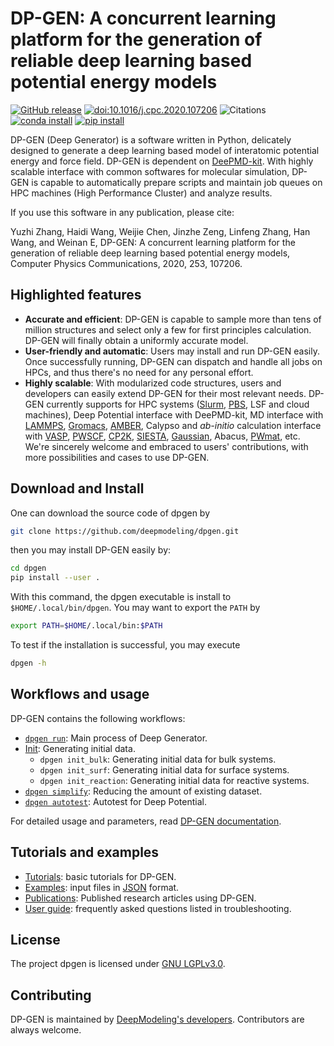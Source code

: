 # DP-GEN: A concurrent learning platform for the generation of reliable deep learning based potential energy models

[![GitHub release](https://img.shields.io/github/release/deepmodeling/dpgen.svg?maxAge=86400)](https://github.com/deepmodeling/dpgen/releases/)
[![doi:10.1016/j.cpc.2020.107206](https://img.shields.io/badge/DOI-10.1016%2Fj.cpc.2020.107206-blue)](https://doi.org/10.1016/j.cpc.2020.107206)
![Citations](https://citations.njzjz.win/10.1016/j.cpc.2020.107206)
[![conda install](https://img.shields.io/conda/dn/conda-forge/dpgen?label=conda%20install)](https://anaconda.org/conda-forge/dpgen)
[![pip install](https://img.shields.io/pypi/dm/dpgen?label=pip%20install)](https://pypi.org/project/dpgen)

DP-GEN (Deep Generator) is a software written in Python, delicately designed to generate a deep learning based model of interatomic potential energy and force field. DP-GEN is dependent on [DeePMD-kit](https://github.com/deepmodeling/deepmd-kit/). With highly scalable interface with common softwares for molecular simulation, DP-GEN is capable to  automatically prepare scripts and maintain job queues on HPC machines (High Performance Cluster) and analyze results.

If you use this software in any publication, please cite:

Yuzhi Zhang, Haidi Wang, Weijie Chen, Jinzhe Zeng, Linfeng Zhang, Han Wang, and Weinan E, DP-GEN: A concurrent learning platform for the generation of reliable deep learning based potential energy models, Computer Physics Communications, 2020, 253, 107206.

## Highlighted features
+ **Accurate and efficient**: DP-GEN is capable to sample more than tens of million structures and select only a few for first principles calculation. DP-GEN will finally obtain a uniformly accurate model.
+ **User-friendly and automatic**: Users may install and run DP-GEN easily. Once successfully running, DP-GEN can dispatch and handle all jobs on HPCs, and thus there's no need for any personal effort.
+ **Highly scalable**: With modularized code structures, users and developers can easily extend DP-GEN for their most relevant needs. DP-GEN currently supports for HPC systems ([Slurm](https://slurm.schedmd.com/), [PBS](https://www.openpbs.org/), LSF and cloud machines), Deep Potential interface with DeePMD-kit, MD interface with [LAMMPS](https://www.lammps.org/), [Gromacs](http://www.gromacs.org/), [AMBER](https://ambermd.org/), Calypso and *ab-initio* calculation interface with [VASP](https://www.vasp.at/), [PWSCF](https://www.quantum-espresso.org/), [CP2K](https://www.cp2k.org/), [SIESTA](https://departments.icmab.es/leem/siesta/), [Gaussian](https://gaussian.com/), Abacus, [PWmat](http://www.pwmat.com/), etc. We're sincerely welcome and embraced to users' contributions, with more possibilities and cases to use DP-GEN.

## Download and Install
One can download the source code of dpgen by
```bash
git clone https://github.com/deepmodeling/dpgen.git
```
then you may install DP-GEN easily by:
```bash
cd dpgen
pip install --user .
```
With this command, the dpgen executable is install to `$HOME/.local/bin/dpgen`. You may want to export the `PATH` by
```bash
export PATH=$HOME/.local/bin:$PATH
```
To test if the installation is successful, you may execute
```bash
dpgen -h
```

## Workflows and usage

DP-GEN contains the following workflows:

* [`dpgen run`](https://docs.deepmodeling.com/projects/dpgen/en/latest/run/): Main process of Deep Generator.
* [Init](https://docs.deepmodeling.com/projects/dpgen/en/latest/init/): Generating initial data.
  * `dpgen init_bulk`: Generating initial data for bulk systems.
  * `dpgen init_surf`: Generating initial data for surface systems.
  * `dpgen init_reaction`: Generating initial data for reactive systems.
* [`dpgen simplify`](https://docs.deepmodeling.com/projects/dpgen/en/latest/simplify/): Reducing the amount of existing dataset.
* [`dpgen autotest`](https://docs.deepmodeling.com/projects/dpgen/en/latest/autotest/): Autotest for Deep Potential.

For detailed usage and parameters, read [DP-GEN documentation](https://docs.deepmodeling.com/projects/dpgen/).

## Tutorials and examples

* [Tutorials](https://tutorials.deepmodeling.com/en/latest/Tutorials/DP-GEN/): basic tutorials for DP-GEN.
* [Examples](examples): input files in [JSON](https://docs.python.org/3/library/json.html) format.
* [Publications](https://deepmodeling.com/blog/papers/dpgen/): Published research articles using DP-GEN.
* [User guide](https://docs.deepmodeling.com/projects/dpgen/en/latest/user-guide/): frequently asked questions listed in troubleshooting.

## License
The project dpgen is licensed under [GNU LGPLv3.0](./LICENSE).

## Contributing

DP-GEN is maintained by [DeepModeling's developers](https://docs.deepmodeling.com/projects/dpgen/en/latest/credits.html). Contributors are always welcome.
